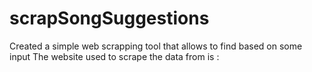 # scrapSongSuggestions
Created a simple web scrapping tool that allows to find based on some input 
The website used to scrape the data from is : 
